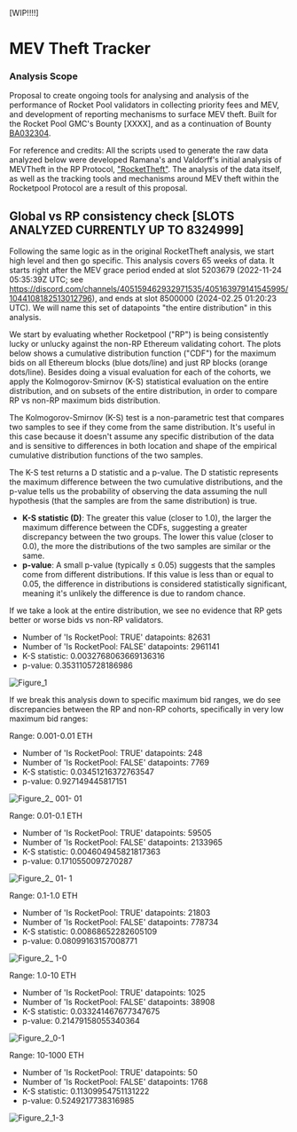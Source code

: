 [WIP!!!!]

# MEV Theft Tracker

### Analysis Scope
Proposal to create ongoing tools for analysing and analysis of the performance of Rocket Pool validators in collecting priority fees and MEV, and development of reporting mechanisms to surface MEV theft. Built for the Rocket Pool GMC's Bounty [XXXX], and as a continuation of Bounty [BA032304](https://dao.rocketpool.net/t/july-2023-gmc-call-for-bounty-applications-deadline-is-july-15th/1936/6).

For reference and credits: All the scripts used to generate the raw data analyzed below were developed Ramana's and Valdorff's initial analysis of MEVTheft in the RP Protocol,  ["RocketTheft"](https://github.com/xrchz/rockettheft). The analysis of the data itself, as well as the tracking tools and mechanisms around MEV theft within the Rocketpool Protocol are a result of this proposal. 

## Global vs RP consistency check [SLOTS ANALYZED CURRENTLY UP TO 8324999]
Following the same logic as in the original RocketTheft analysis, we start high level and then go specific. This analysis covers 65 weeks of data. It starts right after the MEV grace period ended at slot 5203679 (2022-11-24 05:35:39Z UTC; see https://discord.com/channels/405159462932971535/405163979141545995/1044108182513012796), and ends at slot 8500000 (2024-02.25 01:20:23 UTC). We will name this set of datapoints "the entire distribution" in this analysis. 

We start by evaluating whether Rocketpool ("RP") is being consistently lucky or unlucky against the non-RP Ethereum validating cohort. The plots below shows a cumulative distribution function ("CDF") for the maximum bids on all Ethereum blocks (blue dots/line) and just RP blocks (orange dots/line).  Besides doing a visual evaluation for each of the cohorts, we apply the Kolmogorov-Smirnov (K-S) statistical evaluation on the entire distribution, and on subsets of the entire distribution, in order to compare RP vs non-RP maximum bids distribution.

The Kolmogorov-Smirnov (K-S) test is a non-parametric test that compares two samples to see if they come from the same distribution. It's useful in this case because it doesn't assume any specific distribution of the data and is sensitive to differences in both location and shape of the empirical cumulative distribution functions of the two samples.

The K-S test returns a D statistic and a p-value. The D statistic represents the maximum difference between the two cumulative distributions, and the p-value tells us the probability of observing the data assuming the null hypothesis (that the samples are from the same distribution) is true. 

* **K-S statistic (D)**: The greater this value (closer to 1.0), the larger the maximum difference between the CDFs, suggesting a greater discrepancy between the two groups. The lower this value (closer to 0.0), the more the distributions of the two samples are similar or the same.
* **p-value**: A small p-value (typically ≤ 0.05) suggests that the samples come from different distributions. If this value is less than or equal to 0.05, the difference in distributions is considered statistically significant, meaning it's unlikely the difference is due to random chance.

If we take a look at the entire distribution, we see no evidence that RP gets better or worse bids vs non-RP validators.
* Number of 'Is RocketPool: TRUE' datapoints: 82631
* Number of 'Is RocketPool: FALSE' datapoints: 2961141
* K-S statistic: 0.0032768063669136316
* p-value: 0.3531105728186986

![Figure_1](https://github.com/ArtDemocrat/MEVTheftTracker/assets/137831205/8d7cb61d-3877-4992-8ddb-f34933801e6c)

If we break this analysis down to specific maximum bid ranges, we do see discrepancies between the RP and non-RP cohorts, specifically in very low maximum bid ranges:

Range: 0.001-0.01 ETH
* Number of 'Is RocketPool: TRUE' datapoints: 248
* Number of 'Is RocketPool: FALSE' datapoints: 7769
* K-S statistic: 0.03451216372763547
* p-value: 0.927149445817151

![Figure_2_ 001- 01](https://github.com/ArtDemocrat/MEVTheftTracker/assets/137831205/f8bcef00-f5ec-4aff-915b-51f55420808a)

Range: 0.01-0.1 ETH
* Number of 'Is RocketPool: TRUE' datapoints: 59505
* Number of 'Is RocketPool: FALSE' datapoints: 2133965
* K-S statistic: 0.004604945821817363
* p-value: 0.1710550097270287

![Figure_2_ 01- 1](https://github.com/ArtDemocrat/MEVTheftTracker/assets/137831205/95c6fbba-032f-4bdf-8fdd-f86aa4dd3392)

Range: 0.1-1.0 ETH
* Number of 'Is RocketPool: TRUE' datapoints: 21803
* Number of 'Is RocketPool: FALSE' datapoints: 778734
* K-S statistic: 0.00868652282605109
* p-value: 0.08099163157008771

![Figure_2_ 1-0](https://github.com/ArtDemocrat/MEVTheftTracker/assets/137831205/78998236-9256-48ef-aebb-24349fa80fef)

Range: 1.0-10 ETH
* Number of 'Is RocketPool: TRUE' datapoints: 1025
* Number of 'Is RocketPool: FALSE' datapoints: 38908
* K-S statistic: 0.033241467677347675
* p-value: 0.21479158055340364

![Figure_2_0-1](https://github.com/ArtDemocrat/MEVTheftTracker/assets/137831205/6f055d98-f9a0-4427-8b90-02b6d7715c79)

Range: 10-1000 ETH
* Number of 'Is RocketPool: TRUE' datapoints: 50
* Number of 'Is RocketPool: FALSE' datapoints: 1768
* K-S statistic: 0.11309954751131222
* p-value: 0.5249217738316985

![Figure_2_1-3](https://github.com/ArtDemocrat/MEVTheftTracker/assets/137831205/c300fec4-0388-4fef-acc4-b89249b3ad9f)

